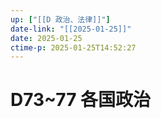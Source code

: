 ```yaml
---
up: ["[[D 政治、法律]]"]
date-link: "[[2025-01-25]]"
date: 2025-01-25
ctime-p: 2025-01-25T14:52:27
---
```


# D73~77 各国政治
